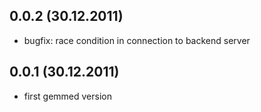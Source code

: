 ## 0.0.2 (30.12.2011)

* bugfix: race condition in connection to backend server

## 0.0.1 (30.12.2011)

* first gemmed version